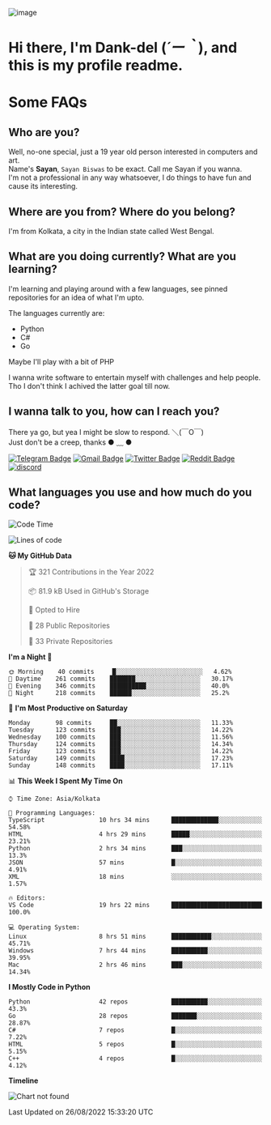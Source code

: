 ![image](https://user-images.githubusercontent.com/63096193/125182844-29f20800-e22f-11eb-8dc9-b0f2d29647bb.png)

# **Hi there, I'm Dank-del (*´ー｀*), and this is my profile readme.**
<!--  [![Profile views](https://gpvc.arturio.dev/dank-del)](https://github.com/dank-del) -->
# Some FAQs

## **Who are you?**

Well, no-one special, just a 19 year old person interested in computers and art. \
Name's **Sayan**, `Sayan Biswas` to be exact. Call me Sayan if you wanna. \
I'm not a professional in any way whatsoever, I do things to have fun and cause its interesting.

## **Where are you from? Where do you belong?**

I'm from Kolkata, a city in the Indian state called West Bengal.

## **What are you doing currently? What are you learning?**

I'm learning and playing around with a few languages, see pinned repositories for an idea of what I'm upto.

The languages currently are:

- Python
- C#
- Go

Maybe I'll play with a bit of PHP

I wanna write software to entertain myself with challenges and help people. \
Tho I don't think I achived the latter goal till now.

<!--## **Eww, I see a weeb profile.**

Can't help it, it's the best way to hide my face on this account
> Why do people hate weebs .-.

## **Cool, what more interests you?**

My interests are quite, weird. They're scattered all over the place. \
I've been fascinated by music and have studied it since the age of 6, I've performed on stage and on air but yeah now I've been away from that. I specialize in key instruments. \
Another thing that interests me is Media Production, aka, working with audio, video and broadcasting media.

> I just like art in general. also feeds the reason of me being obsessed with Japanese drawings (⋟ ﹏ ⋞)-->

## **I wanna talk to you, how can I reach you?**

There ya go, but yea I might be slow to respond. ＼(￣O￣) \
Just don't be a creep, thanks ● ﹏ ●

[![Telegram Badge](https://img.shields.io/badge/-dank_as_fuck-1ca0f1?style=flat-square&logo=telegram&logoColor=white&link=https://t.me/dank_as_fuck)](https://t.me/dank_as_fuck)
[![Gmail Badge](https://img.shields.io/badge/-chizuru@kanojo.tk-c14438?style=flat-square&logo=Gmail&logoColor=white&link=mailto:chizuru@kanojo.tk)](mailto:chizuru@kanojo.tk)
[![Twitter Badge](https://img.shields.io/twitter/follow/TheDankDel?style=social)](https://twitter.com/TheDankDel)
[![Reddit Badge](https://img.shields.io/reddit/user-karma/combined/dank_as_fuck_?style=social)](https://www.reddit.com/user/dank_as_fuck_/)
[![discord](https://discord-md-badge.vercel.app/api/shield/506536929152466945?style=social)](https://discordapp.com/users/506536929152466945)

## **What languages you use and how much do you code?**

<!--START_SECTION:waka-->
![Code Time](http://img.shields.io/badge/Code%20Time-720%20hrs%2057%20mins-blue)

![Lines of code](https://img.shields.io/badge/From%20Hello%20World%20I%27ve%20Written-901%20Thousand%20lines%20of%20code-blue)

**🐱 My GitHub Data** 

> 🏆 321 Contributions in the Year 2022
 > 
> 📦 81.9 kB Used in GitHub's Storage 
 > 
> 💼 Opted to Hire
 > 
> 📜 28 Public Repositories 
 > 
> 🔑 33 Private Repositories  
 > 
**I'm a Night 🦉** 

```text
🌞 Morning    40 commits     █░░░░░░░░░░░░░░░░░░░░░░░░   4.62% 
🌆 Daytime    261 commits    ███████░░░░░░░░░░░░░░░░░░   30.17% 
🌃 Evening    346 commits    ██████████░░░░░░░░░░░░░░░   40.0% 
🌙 Night      218 commits    ██████░░░░░░░░░░░░░░░░░░░   25.2%

```
📅 **I'm Most Productive on Saturday** 

```text
Monday       98 commits     ██░░░░░░░░░░░░░░░░░░░░░░░   11.33% 
Tuesday      123 commits    ███░░░░░░░░░░░░░░░░░░░░░░   14.22% 
Wednesday    100 commits    ███░░░░░░░░░░░░░░░░░░░░░░   11.56% 
Thursday     124 commits    ███░░░░░░░░░░░░░░░░░░░░░░   14.34% 
Friday       123 commits    ███░░░░░░░░░░░░░░░░░░░░░░   14.22% 
Saturday     149 commits    ████░░░░░░░░░░░░░░░░░░░░░   17.23% 
Sunday       148 commits    ████░░░░░░░░░░░░░░░░░░░░░   17.11%

```


📊 **This Week I Spent My Time On** 

```text
⌚︎ Time Zone: Asia/Kolkata

💬 Programming Languages: 
TypeScript               10 hrs 34 mins      █████████████░░░░░░░░░░░░   54.58% 
HTML                     4 hrs 29 mins       █████░░░░░░░░░░░░░░░░░░░░   23.21% 
Python                   2 hrs 34 mins       ███░░░░░░░░░░░░░░░░░░░░░░   13.3% 
JSON                     57 mins             █░░░░░░░░░░░░░░░░░░░░░░░░   4.91% 
XML                      18 mins             ░░░░░░░░░░░░░░░░░░░░░░░░░   1.57%

🔥 Editors: 
VS Code                  19 hrs 22 mins      █████████████████████████   100.0%

💻 Operating System: 
Linux                    8 hrs 51 mins       ███████████░░░░░░░░░░░░░░   45.71% 
Windows                  7 hrs 44 mins       ██████████░░░░░░░░░░░░░░░   39.95% 
Mac                      2 hrs 46 mins       ███░░░░░░░░░░░░░░░░░░░░░░   14.34%

```

**I Mostly Code in Python** 

```text
Python                   42 repos            ██████████░░░░░░░░░░░░░░░   43.3% 
Go                       28 repos            ███████░░░░░░░░░░░░░░░░░░   28.87% 
C#                       7 repos             █░░░░░░░░░░░░░░░░░░░░░░░░   7.22% 
HTML                     5 repos             █░░░░░░░░░░░░░░░░░░░░░░░░   5.15% 
C++                      4 repos             █░░░░░░░░░░░░░░░░░░░░░░░░   4.12%

```


**Timeline**

![Chart not found](https://raw.githubusercontent.com/Dank-del/Dank-del/main/charts/bar_graph.png) 


 Last Updated on 26/08/2022 15:33:20 UTC
<!--END_SECTION:waka-->

<!--## **Can I stalk your spotify?**

Um sure.

![OwO Spotify](https://spotify-recently-played-readme.vercel.app/api?user=31fdrsslnr7nvq4ytqwtw7c4rxfm&count=5)-->
